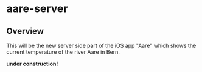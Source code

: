 # aare-server

## Overview

This will be the new server side part of the iOS app "Aare" which shows the current temperature of the river Aare in Bern.

**under construction!**